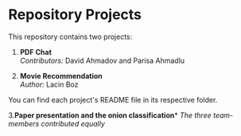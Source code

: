 # Repository Projects

This repository contains two projects:

1. **PDF Chat**  
   *Contributors:*  David Ahmadov and Parisa Ahmadlu 

2. **Movie Recommendation**  
   *Author:* Lacin Boz

You can find each project's README file in its respective folder.

3.**Paper presentation and the onion classification***
    *The three team-members contributed equally*

